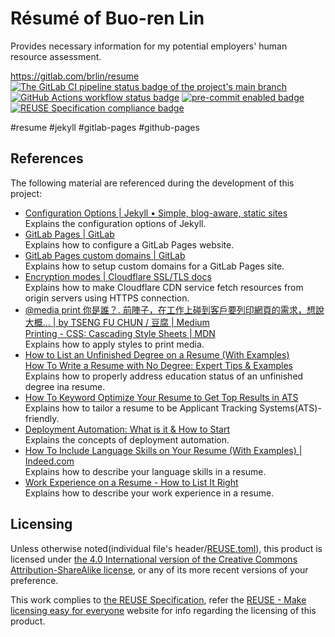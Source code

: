 # Résumé of Buo-ren Lin

Provides necessary information for my potential employers' human resource assessment.

<https://gitlab.com/brlin/resume>  
[![The GitLab CI pipeline status badge of the project's `main` branch](https://gitlab.com/brlin/resume/badges/main/pipeline.svg?ignore_skipped=true "Click here to check out the comprehensive status of the GitLab CI pipelines")](https://gitlab.com/brlin/resume/-/pipelines) [![GitHub Actions workflow status badge](https://github.com/brlin-tw/resume/actions/workflows/check-potential-problems.yml/badge.svg "GitHub Actions workflow status")](https://github.com/brlin-tw/resume/actions/workflows/check-potential-problems.yml) [![pre-commit enabled badge](https://img.shields.io/badge/pre--commit-enabled-brightgreen?logo=pre-commit&logoColor=white "This project uses pre-commit to check potential problems")](https://pre-commit.com/) [![REUSE Specification compliance badge](https://api.reuse.software/badge/gitlab.com/brlin/resume "This project complies to the REUSE specification to decrease software licensing costs")](https://api.reuse.software/info/gitlab.com/brlin/resume)

\#resume \#jekyll \#gitlab-pages \#github-pages

## References

The following material are referenced during the development of this project:

* [Configuration Options | Jekyll • Simple, blog-aware, static sites](https://jekyllrb.com/docs/configuration/options/)  
  Explains the configuration options of Jekyll.
* [GitLab Pages | GitLab](https://docs.gitlab.com/ee/user/project/pages/index.html)  
  Explains how to configure a GitLab Pages website.
* [GitLab Pages custom domains | GitLab](https://docs.gitlab.com/ee/user/project/pages/custom_domains_ssl_tls_certification/#for-both-root-and-subdomains)  
  Explains how to setup custom domains for a GitLab Pages site.
* [Encryption modes | Cloudflare SSL/TLS docs](https://developers.cloudflare.com/ssl/origin-configuration/ssl-modes/)  
  Explains how to make Cloudflare CDN service fetch resources from origin servers using HTTPS connection.
* [@media print 你是誰？. 前陣子，在工作上碰到客戶要列印網頁的需求，想說大概… | by TSENG FU CHUN / 豆腐 | Medium](https://tsengbatty.medium.com/media-print-%E4%BD%A0%E6%98%AF%E8%AA%B0-ae093fab85b8)  
  [Printing - CSS: Cascading Style Sheets | MDN](https://developer.mozilla.org/en-US/docs/Web/CSS/CSS_media_queries/Printing)  
  Explains how to apply styles to print media.
* [How to List an Unfinished Degree on a Resume (With Examples)](https://resumegenius.com/blog/resume-help/unfinished-degree-on-resume)  
  [How To Write a Resume with No Degree: Expert Tips & Examples](https://www.distinctiveweb.com/resume-writing/how-to-write-a-resume-with-no-degree/)  
  Explains how to properly address education status of an unfinished degree ina resume.
* [How To Keyword Optimize Your Resume to Get Top Results in ATS](https://www.distinctiveweb.com/resume-writing/resume-keywords-and-ats/)  
  Explains how to tailor a resume to be Applicant Tracking Systems(ATS)-friendly.
* [Deployment Automation: What is it & How to Start](https://www.atlassian.com/devops/frameworks/deployment-automation)  
  Explains the concepts of deployment automation.
* [How To Include Language Skills on Your Resume (With Examples) | Indeed.com](https://www.indeed.com/career-advice/resumes-cover-letters/resume-language-skills)  
  Explains how to describe your language skills in a resume.
* [Work Experience on a Resume - How to List It Right](https://novoresume.com/career-blog/how-to-list-work-experience-on-a-resume)  
  Explains how to describe your work experience in a resume.

## Licensing

Unless otherwise noted(individual file's header/[REUSE.toml](REUSE.toml)), this product is licensed under [the 4.0 International version of the Creative Commons Attribution-ShareAlike license](https://creativecommons.org/licenses/by-sa/4.0/), or any of its more recent versions of your preference.

This work complies to [the REUSE Specification](https://reuse.software/spec/), refer the [REUSE - Make licensing easy for everyone](https://reuse.software/) website for info regarding the licensing of this product.
